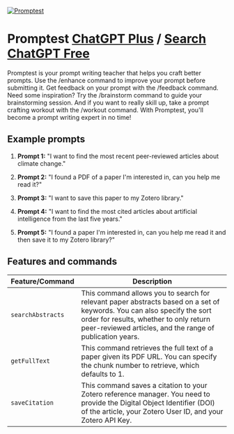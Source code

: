 
[![Promptest](https://files.oaiusercontent.com/file-wEiGHDj5Baf7PpTYdJxrOlMJ?se=2123-10-15T18%3A11%3A51Z&sp=r&sv=2021-08-06&sr=b&rscc=max-age%3D31536000%2C%20immutable&rscd=attachment%3B%20filename%3Dprompt_pal_logo.png&sig=TuINTyW/t40JDkGksgL6WvmnDzbQ%2BDqY6qBNsEsqE7k%3D)](https://chat.openai.com/g/g-jFIhnDtGV-promptest)

# Promptest [ChatGPT Plus](https://chat.openai.com/g/g-jFIhnDtGV-promptest) / [Search ChatGPT Free](https://gptcall.net/index.html#/?search=Promptest)

Promptest is your prompt writing teacher that helps you craft better prompts. Use the /enhance command to improve your prompt before submitting it. Get feedback on your prompt with the /feedback command. Need some inspiration? Try the /brainstorm command to guide your brainstorming session. And if you want to really skill up, take a prompt crafting workout with the /workout command. With Promptest, you'll become a prompt writing expert in no time!

## Example prompts

1. **Prompt 1:** "I want to find the most recent peer-reviewed articles about climate change."

2. **Prompt 2:** "I found a PDF of a paper I'm interested in, can you help me read it?"

3. **Prompt 3:** "I want to save this paper to my Zotero library."

4. **Prompt 4:** "I want to find the most cited articles about artificial intelligence from the last five years."

5. **Prompt 5:** "I found a paper I'm interested in, can you help me read it and then save it to my Zotero library?"


## Features and commands

| Feature/Command | Description |
| --- | --- |
| `searchAbstracts` | This command allows you to search for relevant paper abstracts based on a set of keywords. You can also specify the sort order for results, whether to only return peer-reviewed articles, and the range of publication years. |
| `getFullText` | This command retrieves the full text of a paper given its PDF URL. You can specify the chunk number to retrieve, which defaults to 1. |
| `saveCitation` | This command saves a citation to your Zotero reference manager. You need to provide the Digital Object Identifier (DOI) of the article, your Zotero User ID, and your Zotero API Key. |



